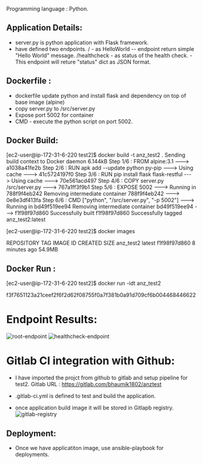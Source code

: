 Programming language : Python.

Application Details:
---------------------

- server.py is python application with Flask framework.
- have defined two endpoints.
  / - as HelloWorld  -- endpoint return simple "Hello World" message.
  /healthcheck - as status of the health check. - This endpoint will reture "status" dict as JSON format.
  
Dockerfile :
---------------

- dockerfile update python and install flask and dependency on top of base image (alpine)
- copy server.py to /src/server.py 
- Expose port 5002 for container 
- CMD - execute the python script on port 5002.

Docker Build:
---------------
[ec2-user@ip-172-31-6-220 test2]$ docker build -t anz_test2 .
Sending build context to Docker daemon  6.144kB
Step 1/6 : FROM alpine:3.1
 ---> a1038a41fe2b
Step 2/6 : RUN apk add --update python py-pip
 ---> Using cache
 ---> 41c5724197f0
Step 3/6 : RUN pip install flask flask-restful
 ---> Using cache
 ---> 70e561acd497
Step 4/6 : COPY server.py /src/server.py
 ---> 767a1ff3f9b1
Step 5/6 : EXPOSE 5002
 ---> Running in 788f9f4eb242
Removing intermediate container 788f9f4eb242
 ---> 0e8e3df413fa
Step 6/6 : CMD ["python", "/src/server.py", "-p 5002"]
 ---> Running in bd49f519ee94
Removing intermediate container bd49f519ee94
 ---> f1f98f97d860
Successfully built f1f98f97d860
Successfully tagged anz_test2:latest

[ec2-user@ip-172-31-6-220 test2]$ docker images

REPOSITORY                  TAG                 IMAGE ID            CREATED             SIZE
anz_test2                   latest              f1f98f97d860        8 minutes ago       54.9MB


Docker Run :
---------------
[ec2-user@ip-172-31-6-220 test2]$ docker run -idt anz_test2

f3f7651123a21ceef2f6f2d62f08755f0a7f381b0a91d709cf6b004468446622

Endpoint Results:
================
![root-endpoint](https://user-images.githubusercontent.com/46921595/52250787-90331c00-294d-11e9-9426-dcb5bdf6baa1.PNG)
![healthcheck-endpoint](https://user-images.githubusercontent.com/46921595/52250803-a214bf00-294d-11e9-9cac-4f27790366f4.PNG)

Gitlab CI integration with Github:
==================================

- I have imported the projct from github to gitlab and setup pipeline for test2.
Gitlab URL : https://gitlab.com/bhaumik1802/anztest

- .gitlab-ci.yml is defined to test and build the application.
- once application build image it will be stored in Gitlapb registry.
![gitlab-registry](https://user-images.githubusercontent.com/46921595/52250916-4ac31e80-294e-11e9-9422-4d44411f6a9f.PNG)

Deployment:
----------

- Once we have applicatiton image, use ansible-playbook for deployments.


